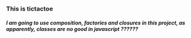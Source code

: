 ### This is tictactoe
##### I am going to use composition, factories and closures in this project, as apparently, classes are no good in javascript ??????

